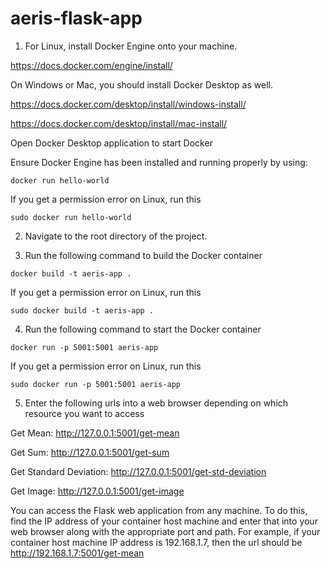 # aeris-flask-app
1. For Linux, install Docker Engine onto your machine.

https://docs.docker.com/engine/install/

On Windows or Mac, you should install Docker Desktop as well.

https://docs.docker.com/desktop/install/windows-install/

https://docs.docker.com/desktop/install/mac-install/

Open Docker Desktop application to start Docker

Ensure Docker Engine has been installed and running properly by using:
```
docker run hello-world
```

If you get a permission error on Linux, run this
```
sudo docker run hello-world
```

2. Navigate to the root directory of the project.

3. Run the following command to build the Docker container
```
docker build -t aeris-app . 
```
If you get a permission error on Linux, run this
```
sudo docker build -t aeris-app . 
```

4. Run the following command to start the Docker container
```
docker run -p 5001:5001 aeris-app
```
If you get a permission error on Linux, run this
```
sudo docker run -p 5001:5001 aeris-app
```

5. Enter the following urls into a web browser depending on which resource you want to access

Get Mean:
http://127.0.0.1:5001/get-mean

Get Sum:
http://127.0.0.1:5001/get-sum

Get Standard Deviation:
http://127.0.0.1:5001/get-std-deviation

Get Image:
http://127.0.0.1:5001/get-image

You can access the Flask web application from any machine. To do this, find the IP address of your container host machine and enter that into your web browser along with the appropriate port and path. For example, if your container host machine IP address is 192.168.1.7, then the url should be
http://192.168.1.7:5001/get-mean
